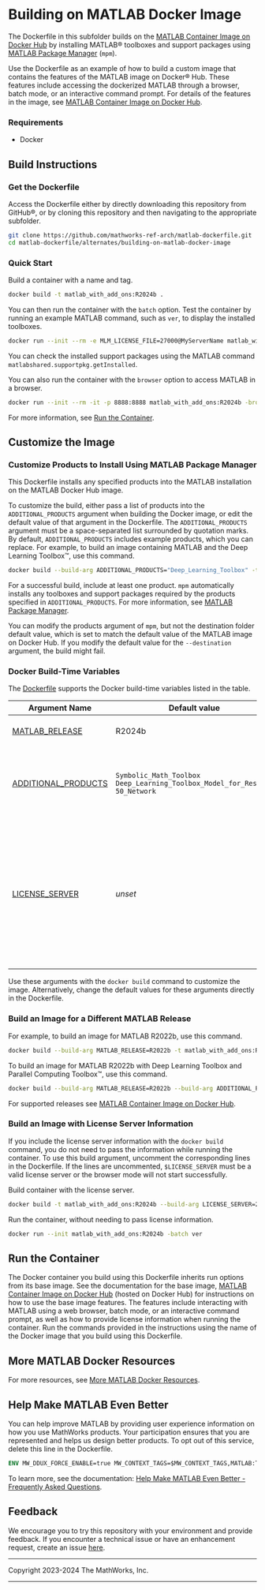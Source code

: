 # Building on MATLAB Docker Image

The Dockerfile in this subfolder builds on the [MATLAB Container Image on Docker Hub](https://hub.docker.com/r/mathworks/matlab)
by installing MATLAB&reg; toolboxes and support packages using [MATLAB Package Manager](https://github.com/mathworks-ref-arch/matlab-dockerfile/blob/main/MPM.md) (`mpm`).

Use the Dockerfile as an example of how to build a custom image that contains the features of the MATLAB image on Docker&reg; Hub.
These features include accessing the dockerized MATLAB through a browser, batch mode, or an interactive command prompt.
For details of the features in the image, see [MATLAB Container Image on Docker Hub](https://hub.docker.com/r/mathworks/matlab).

### Requirements
* Docker

## Build Instructions

### Get the Dockerfile

Access the Dockerfile either by directly downloading this repository from GitHub&reg;,
or by cloning this repository and
then navigating to the appropriate subfolder.
```bash
git clone https://github.com/mathworks-ref-arch/matlab-dockerfile.git
cd matlab-dockerfile/alternates/building-on-matlab-docker-image
```

### Quick Start
Build a container with a name and tag.
```bash
docker build -t matlab_with_add_ons:R2024b .
```

You can then run the container with the `batch` option. Test the container by running an example MATLAB command, such as `ver`, to display the installed toolboxes.
```bash
docker run --init --rm -e MLM_LICENSE_FILE=27000@MyServerName matlab_with_add_ons:R2024b -batch ver
```
You can check the installed support packages using the MATLAB command `matlabshared.supportpkg.getInstalled`.

You can also run the container with the `browser` option to access MATLAB in a browser.
```bash
docker run --init --rm -it -p 8888:8888 matlab_with_add_ons:R2024b -browser
```
For more information, see [Run the Container](#run-the-container).

## Customize the Image
### Customize Products to Install Using MATLAB Package Manager
This Dockerfile installs any specified products
into the MATLAB installation on the MATLAB Docker Hub image.

To customize the build, either pass a list of products into the `ADDITIONAL_PRODUCTS`
argument when building the Docker image, or edit the default value of that argument in the Dockerfile.
The `ADDITIONAL_PRODUCTS` argument must be a space-separated list surrounded by quotation marks.
By default, `ADDITIONAL_PRODUCTS` includes example products, which you can replace.
For example, to build an image containing MATLAB and the Deep Learning Toolbox&trade;, use this command.
```bash
docker build --build-arg ADDITIONAL_PRODUCTS="Deep_Learning_Toolbox" -t matlab_with_add_ons:R2024b .
```

For a successful build, include at least one product.
`mpm` automatically installs any toolboxes and support packages
required by the products specified in `ADDITIONAL_PRODUCTS`.
For more information, see [MATLAB Package Manager](https://github.com/mathworks-ref-arch/matlab-dockerfile/blob/main/MPM.md).

You can modify the products argument of `mpm`, but not the destination folder default value, which is
set to match the default value of the MATLAB image on Docker Hub. If you modify the default value for the `--destination` argument, the build might fail.

### Docker Build-Time Variables
The [Dockerfile](https://github.com/mathworks-ref-arch/matlab-dockerfile/blob/main/Dockerfile) supports the Docker build-time variables listed in the table.

| Argument Name | Default value | Effect |
|---|---|---|
| [MATLAB_RELEASE](#build-an-image-for-a-different-release-of-matlab) | R2024b | MATLAB release to install, for example, `R2023b`.|
| [ADDITIONAL_PRODUCTS](#customize-products-to-install-using-matlab-package-manager-mpm) | `Symbolic_Math_Toolbox Deep_Learning_Toolbox_Model_for_ResNet-50_Network` | Space-separated list of toolboxes and support packages to install. For more details, see  [MATLAB Package Manager](https://github.com/mathworks-ref-arch/matlab-dockerfile/blob/main/MPM.md).|
| [LICENSE_SERVER](#build-an-image-with-license-server-information) | *unset* | Port and hostname of a machine that is running a Network License Manager, using the `port@hostname` syntax, for example, `27000@MyServerName`. To use this build argument, the corresponding lines must be uncommented in the Dockerfile. |

Use these arguments with the `docker build` command to customize the image.
Alternatively, change the default values for these arguments directly in the Dockerfile.

### Build an Image for a Different MATLAB Release

For example, to build an image for MATLAB R2022b, use this command.
```bash
docker build --build-arg MATLAB_RELEASE=R2022b -t matlab_with_add_ons:R2022b .
```

To build an image for MATLAB R2022b with Deep Learning Toolbox and Parallel Computing Toolbox&trade;, use this command.
```bash
docker build --build-arg MATLAB_RELEASE=R2022b --build-arg ADDITIONAL_PRODUCTS="Deep_Learning_Toolbox Parallel_Computing_Toolbox" -t matlab_with_add_ons:R2022b .
```
For supported releases see [MATLAB Container Image on Docker Hub](https://hub.docker.com/r/mathworks/matlab).
### Build an Image with License Server Information
If you include the license server information with the `docker build` command, you do not need to pass the information while running the container.
To use this build argument, uncomment the corresponding lines in the Dockerfile.
If the lines are uncommented, `$LICENSE_SERVER` must be a valid license
server or the browser mode will not start successfully.

Build container with the license server.
```bash
docker build -t matlab_with_add_ons:R2024b --build-arg LICENSE_SERVER=27000@MyServerName .
```

Run the container, without needing to pass license information.
```bash
docker run --init matlab_with_add_ons:R2024b -batch ver
```
## Run the Container
The Docker container you build using this Dockerfile inherits run options from its base image.
See the documentation for the base image, [MATLAB Container Image on Docker Hub](https://hub.docker.com/r/mathworks/matlab) (hosted on Docker Hub) for instructions on how to use the base image features. The features include interacting with MATLAB using a web browser, batch mode, or an interactive command prompt, as well as how to provide license information when running the container.
Run the commands provided in the instructions using the name of the Docker image that you build using this Dockerfile.

## More MATLAB Docker Resources
For more resources, see [More MATLAB Docker Resources](https://github.com/mathworks-ref-arch/matlab-dockerfile#more-matlab-docker-resources).

## Help Make MATLAB Even Better
You can help improve MATLAB by providing user experience information on how you use MathWorks products. Your participation ensures that you are represented and helps us design better products. To opt out of this service, delete this line in the Dockerfile.
```Dockerfile
ENV MW_DDUX_FORCE_ENABLE=true MW_CONTEXT_TAGS=$MW_CONTEXT_TAGS,MATLAB:TOOLBOXES:DOCKERFILE:V1
```

To learn more, see the documentation: [Help Make MATLAB Even Better - Frequently Asked Questions](https://www.mathworks.com/support/faq/user_experience_information_faq.html).

## Feedback
We encourage you to try this repository with your environment and provide feedback. If you encounter a technical issue or have an enhancement request, create an issue [here](https://github.com/mathworks-ref-arch/matlab-dockerfile/issues).

----

Copyright 2023-2024 The MathWorks, Inc.

----
